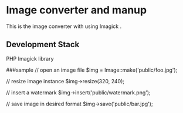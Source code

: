 # Image converter and manup
This is the image converter with using Imagick .

## Development Stack
PHP
Imagick library

###sample
// open an image file
$img = Image::make('public/foo.jpg');

// resize image instance
$img->resize(320, 240);

// insert a watermark
$img->insert('public/watermark.png');

// save image in desired format
$img->save('public/bar.jpg');